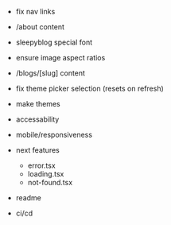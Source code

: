 - fix nav links
- /about content
- sleepyblog special font
- ensure image aspect ratios


- /blogs/[slug] content


- fix theme picker selection (resets on refresh)
- make themes


- accessability
- mobile/responsiveness
- next features
  - error.tsx
  - loading.tsx
  - not-found.tsx


- readme
- ci/cd
